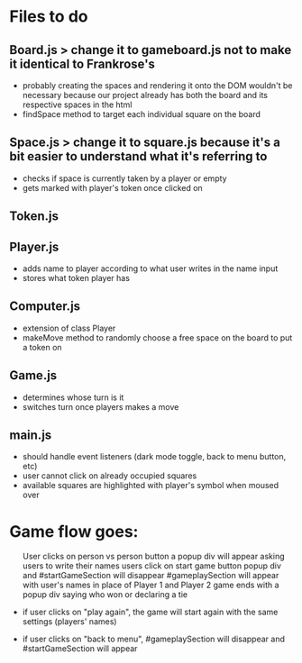 <h1>Files to do</h1>
<h2>Board.js > change it to gameboard.js not to make it identical to Frankrose's</h2>

* probably creating the spaces and rendering it onto the DOM wouldn't be necessary because our project already has both the board and its respective spaces in the html
* findSpace method to target each individual square on the board

<h2>Space.js > change it to square.js because it's a bit easier to understand what it's referring to</h2>

* checks if space is currently taken by a player or empty
* gets marked with player's token once clicked on

<h2>Token.js</h2>

<h2>Player.js</h2>

* adds name to player according to what user writes in the name input 
* stores what token player has

<h2>Computer.js</h2>

* extension of class Player
* makeMove method to randomly choose a free space on the board to put a token on

<h2>Game.js</h2>

* determines whose turn is it
* switches turn once players makes a move

<h2>main.js</h2>

* should handle event listeners (dark mode toggle, back to menu button, etc)
* user cannot click on already occupied squares
* available squares are highlighted with player's symbol when moused over


<h1>Game flow goes:</h1>

<ol>
    User clicks on person vs person button</li>
    a popup div will appear asking users to write their names</li>
    users click on start game button</li>
    popup div and #startGameSection will disappear</li>
    #gameplaySection will appear with user's names in place of Player 1 and Player 2</li>
    game ends with a popup div saying who won or declaring a tie</li>
</ol>

* if user clicks on "play again", the game will start again with the same settings (players' names)

* if user clicks on "back to menu", #gameplaySection will disappear and #startGameSection will appear